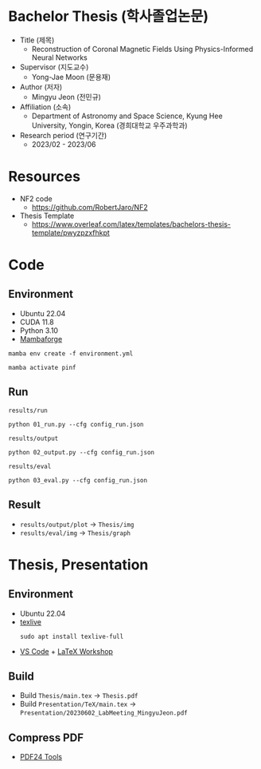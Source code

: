 # Bachelor Thesis (학사졸업논문)

- Title (제목)
    - Reconstruction of Coronal Magnetic Fields Using Physics-Informed Neural Networks
- Supervisor (지도교수)
    - Yong-Jae Moon (문용재)
- Author (저자)
    - Mingyu Jeon (전민규)
- Affiliation (소속)
    - Department of Astronomy and Space Science, Kyung Hee University, Yongin, Korea (경희대학교 우주과학과)
- Research period (연구기간)
    - 2023/02 - 2023/06

# Resources

- NF2 code
    - https://github.com/RobertJaro/NF2
- Thesis Template
    - https://www.overleaf.com/latex/templates/bachelors-thesis-template/pwyzpzxfhkpt

# Code

## Environment

- Ubuntu 22.04 
- CUDA 11.8
- Python 3.10
- [Mambaforge](https://github.com/conda-forge/miniforge#mambaforge)

```
mamba env create -f environment.yml 
```

```
mamba activate pinf
```

## Run

`results/run`
```
python 01_run.py --cfg config_run.json
```

`results/output`
```
python 02_output.py --cfg config_run.json
```

`results/eval`
```
python 03_eval.py --cfg config_run.json
```

## Result

- `results/output/plot` -> `Thesis/img`
- `results/eval/img` -> `Thesis/graph`

# Thesis, Presentation

## Environment

- Ubuntu 22.04 
- [texlive](https://packages.ubuntu.com/jammy/texlive-full)
    ```
    sudo apt install texlive-full
    ```
- [VS Code](https://code.visualstudio.com) + [LaTeX Workshop](https://marketplace.visualstudio.com/items?itemName=James-Yu.latex-workshop)

## Build

- Build `Thesis/main.tex` -> `Thesis.pdf`
- Build `Presentation/TeX/main.tex` -> `Presentation/20230602_LabMeeting_MingyuJeon.pdf`

## Compress PDF
- [PDF24 Tools](https://www.pdf24.org)